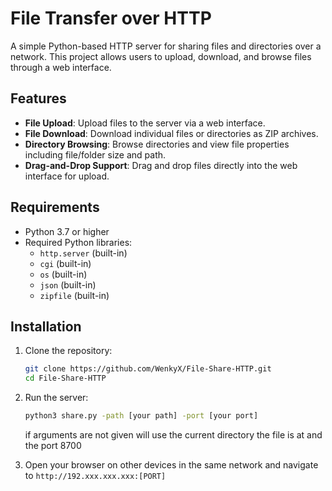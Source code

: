 
# File Transfer over HTTP

A simple Python-based HTTP server for sharing files and directories over a network. This project allows users to upload, download, and browse files through a web interface.

## Features

- **File Upload**: Upload files to the server via a web interface.
- **File Download**: Download individual files or directories as ZIP archives.
- **Directory Browsing**: Browse directories and view file properties including file/folder size and path.
- **Drag-and-Drop Support**: Drag and drop files directly into the web interface for upload.


## Requirements

- Python 3.7 or higher
- Required Python libraries:
  - `http.server` (built-in)
  - `cgi` (built-in)
  - `os` (built-in)
  - `json` (built-in)
  - `zipfile` (built-in)

## Installation

1. Clone the repository:
   ```bash
   git clone https://github.com/WenkyX/File-Share-HTTP.git
   cd File-Share-HTTP
   ```
2. Run the server:
    ```bash
    python3 share.py -path [your path] -port [your port]
    ```
    if arguments are not given will use the current directory the file is at and the port 8700
    
4. Open your browser on other devices in the same network and navigate to
    `http://192.xxx.xxx.xxx:[PORT]`

